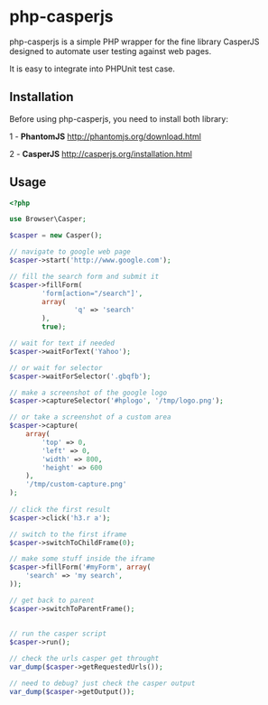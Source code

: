 php-casperjs
============

php-casperjs is a simple PHP wrapper for the fine library CasperJS designed to automate 
user testing against web pages.

It is easy to integrate into PHPUnit test case.

Installation
------------

Before using php-casperjs, you need to install both library:

1 - **PhantomJS** http://phantomjs.org/download.html

2 - **CasperJS** http://casperjs.org/installation.html

Usage
-----

```php
<?php

use Browser\Casper;

$casper = new Casper();

// navigate to google web page
$casper->start('http://www.google.com');

// fill the search form and submit it
$casper->fillForm(
        'form[action="/search"]',
        array(
                'q' => 'search'
        ),
        true);

// wait for text if needed
$casper->waitForText('Yahoo');

// or wait for selector
$casper->waitForSelector('.gbqfb');

// make a screenshot of the google logo
$casper->captureSelector('#hplogo', '/tmp/logo.png');

// or take a screenshot of a custom area
$casper->capture(
    array(
        'top' => 0,
        'left' => 0,
        'width' => 800,
        'height' => 600
    ),
    '/tmp/custom-capture.png'
);
        
// click the first result
$casper->click('h3.r a');

// switch to the first iframe
$casper->switchToChildFrame(0);

// make some stuff inside the iframe
$casper->fillForm('#myForm', array(
    'search' => 'my search',
));

// get back to parent
$casper->switchToParentFrame();
        
       
// run the casper script
$casper->run();

// check the urls casper get throught
var_dump($casper->getRequestedUrls());

// need to debug? just check the casper output
var_dump($casper->getOutput());
        
```